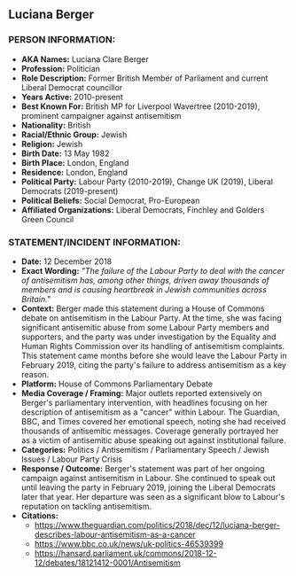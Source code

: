 ## Luciana Berger

### PERSON INFORMATION:
- **AKA Names:** Luciana Clare Berger
- **Profession:** Politician
- **Role Description:** Former British Member of Parliament and current Liberal Democrat councillor
- **Years Active:** 2010-present
- **Best Known For:** British MP for Liverpool Wavertree (2010-2019), prominent campaigner against antisemitism
- **Nationality:** British
- **Racial/Ethnic Group:** Jewish
- **Religion:** Jewish
- **Birth Date:** 13 May 1982
- **Birth Place:** London, England
- **Residence:** London, England
- **Political Party:** Labour Party (2010-2019), Change UK (2019), Liberal Democrats (2019-present)
- **Political Beliefs:** Social Democrat, Pro-European
- **Affiliated Organizations:** Liberal Democrats, Finchley and Golders Green Council

### STATEMENT/INCIDENT INFORMATION:
- **Date:** 12 December 2018
- **Exact Wording:** *"The failure of the Labour Party to deal with the cancer of antisemitism has, among other things, driven away thousands of members and is causing heartbreak in Jewish communities across Britain."*
- **Context:** Berger made this statement during a House of Commons debate on antisemitism in the Labour Party. At the time, she was facing significant antisemitic abuse from some Labour Party members and supporters, and the party was under investigation by the Equality and Human Rights Commission over its handling of antisemitism complaints. This statement came months before she would leave the Labour Party in February 2019, citing the party's failure to address antisemitism as a key reason.
- **Platform:** House of Commons Parliamentary Debate
- **Media Coverage / Framing:** Major outlets reported extensively on Berger's parliamentary intervention, with headlines focusing on her description of antisemitism as a "cancer" within Labour. The Guardian, BBC, and Times covered her emotional speech, noting she had received thousands of antisemitic messages. Coverage generally portrayed her as a victim of antisemitic abuse speaking out against institutional failure.
- **Categories:** Politics / Antisemitism / Parliamentary Speech / Jewish Issues / Labour Party Crisis
- **Response / Outcome:** Berger's statement was part of her ongoing campaign against antisemitism in Labour. She continued to speak out until leaving the party in February 2019, joining the Liberal Democrats later that year. Her departure was seen as a significant blow to Labour's reputation on tackling antisemitism.
- **Citations:** 
  - https://www.theguardian.com/politics/2018/dec/12/luciana-berger-describes-labour-antisemitism-as-a-cancer
  - https://www.bbc.co.uk/news/uk-politics-46539399
  - https://hansard.parliament.uk/commons/2018-12-12/debates/18121412-0001/Antisemitism